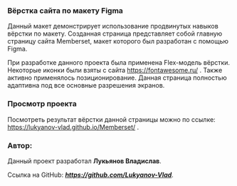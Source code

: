 ### Вёрстка сайта по макету Figma

Данный макет демонстрирует использование продвинутых навыков вёрстки по макету. Созданная страница представляет собой главную страницу сайта Memberset,  макет которого был разработан с помощью Figma.

При разработке данного проекта была применена Flex-модель вёрстки. Некоторые иконки были взяты с сайта https://fontawesome.ru/ . Также активно применялось позиционирование. Данная страница полностью адаптивна под все основные разрешения экранов.

### Просмотр проекта

Посмотреть результат вёрстки данной страницы можно по ссылке: https://lukyanov-vlad.github.io/Memberset/ .

### Автор:

Данный проект разработал __Лукьянов Владислав__.

Ссылка на GitHub:  ___https://github.com/Lukyanov-Vlad___.
